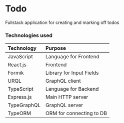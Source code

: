 # Todo

Fullstack application for creating and marking off todos

### Technologies used

| Technology  | Purpose                  |
| :---------- | :----------------------- |
| JavaScript  | Language for Frontend    |
| React.js    | Frontend                 |
| Formik      | Library for Input Fields |
| URQL        | GraphQL client           |
| TypeScript  | Language for Backend     |
| Express.js  | Main HTTP server         |
| TypeGraphQL | GraphQL server           |
| TypeORM     | ORM for connecting to DB |
